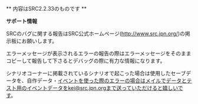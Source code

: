 ** 内容はSRC2.2.33のものです **

**サポート情報**

SRCのバグに関する報告はSRC公式ホームページ(http://www.src.jpn.org/)の掲示板にお願いします。

エラーメッセージが表示されるエラーの報告の際はエラーメッセージをそのままコピーして報告して下さるとデバッグの際に有力な情報になります。

シナリオコーナーに掲載されているシナリオで起こった場合は使用したセーブデータを、自作データ・イベントを使った際のエラーの場合はメイルでデータとテスト用のイベントデータをkei@src.jpn.orgまで送っていただけると嬉しいです。
